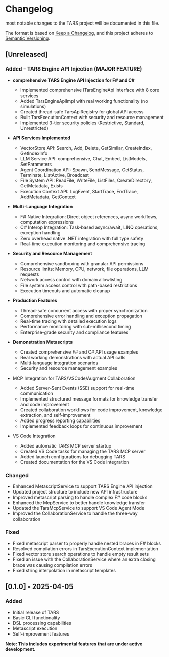 ﻿# Changelog

most notable changes to the TARS project will be documented in this file.

The format is based on [Keep a Changelog](https://keepachangelog.com/en/1.0.0/),
and this project adheres to [Semantic Versioning](https://semver.org/spec/v2.0.0.html).

## [Unreleased]

### Added - TARS Engine API Injection (MAJOR FEATURE)
- **comprehensive TARS Engine API Injection for F# and C#**
  - Implemented comprehensive ITarsEngineApi interface with 8 core services
  - Added TarsEngineApiImpl with real working functionality (no simulations)
  - Created thread-safe TarsApiRegistry for global API access
  - Built TarsExecutionContext with security and resource management
  - Implemented 3-tier security policies (Restrictive, Standard, Unrestricted)

- **API Services Implemented**
  - VectorStore API: Search, Add, Delete, GetSimilar, CreateIndex, GetIndexInfo
  - LLM Service API: comprehensive, Chat, Embed, ListModels, SetParameters
  - Agent Coordination API: Spawn, SendMessage, GetStatus, Terminate, ListActive, Broadcast
  - File System API: ReadFile, WriteFile, ListFiles, CreateDirectory, GetMetadata, Exists
  - Execution Context API: LogEvent, StartTrace, EndTrace, AddMetadata, GetContext

- **Multi-Language Integration**
  - F# Native Integration: Direct object references, async workflows, computation expressions
  - C# Interop Integration: Task-based async/await, LINQ operations, exception handling
  - Zero overhead native .NET integration with full type safety
  - Real-time execution monitoring and comprehensive tracing

- **Security and Resource Management**
  - Comprehensive sandboxing with granular API permissions
  - Resource limits: Memory, CPU, network, file operations, LLM requests
  - Network access control with domain allowlisting
  - File system access control with path-based restrictions
  - Execution timeouts and automatic cleanup

- **Production Features**
  - Thread-safe concurrent access with proper synchronization
  - Comprehensive error handling and exception propagation
  - Real-time tracing with detailed execution logs
  - Performance monitoring with sub-millisecond timing
  - Enterprise-grade security and compliance features

- **Demonstration Metascripts**
  - Created comprehensive F# and C# API usage examples
  - Real working demonstrations with actual API calls
  - Multi-language integration scenarios
  - Security and resource management examples

- MCP Integration for TARS/VSCode/Augment Collaboration
  - Added Server-Sent Events (SSE) support for real-time communication
  - Implemented structured message formats for knowledge transfer and code improvement
  - Created collaboration workflows for code improvement, knowledge extraction, and self-improvement
  - Added progress reporting capabilities
  - Implemented feedback loops for continuous improvement
- VS Code Integration
  - Added automatic TARS MCP server startup
  - Created VS Code tasks for managing the TARS MCP server
  - Added launch configurations for debugging TARS
  - Created documentation for the VS Code integration

### Changed
- Enhanced MetascriptService to support TARS Engine API injection
- Updated project structure to include new API infrastructure
- Improved metascript parsing to handle complex F# code blocks
- Enhanced the McpService to better handle knowledge transfer
- Updated the TarsMcpService to support VS Code Agent Mode
- Improved the CollaborationService to handle the three-way collaboration

### Fixed
- Fixed metascript parser to properly handle nested braces in F# blocks
- Resolved compilation errors in TarsExecutionContext implementation
- Fixed vector store search operations to handle empty result sets
- Fixed an issue with the CollaborationService where an extra closing brace was causing compilation errors
- Fixed string interpolation in metascript templates

## [0.1.0] - 2025-04-05

### Added
- Initial release of TARS
- Basic CLI functionality
- DSL processing capabilities
- Metascript execution
- Self-improvement features


**Note: This includes experimental features that are under active development.**

